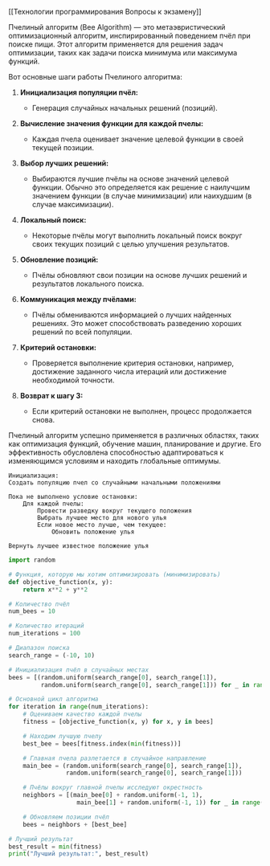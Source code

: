 [[Технологии программирования Вопросы к экзамену]]

Пчелиный алгоритм (Bee Algorithm) — это метаэвристический оптимизационный алгоритм, инспирированный поведением пчёл при поиске пищи. Этот алгоритм применяется для решения задач оптимизации, таких как задачи поиска минимума или максимума функций.

Вот основные шаги работы Пчелиного алгоритма:

1. **Инициализация популяции пчёл:**
   - Генерация случайных начальных решений (позиций).

2. **Вычисление значения функции для каждой пчелы:**
   - Каждая пчела оценивает значение целевой функции в своей текущей позиции.

3. **Выбор лучших решений:**
   - Выбираются лучшие пчёлы на основе значений целевой функции. Обычно это определяется как решение с наилучшим значением функции (в случае минимизации) или наихудшим (в случае максимизации).

4. **Локальный поиск:**
   - Некоторые пчёлы могут выполнить локальный поиск вокруг своих текущих позиций с целью улучшения результатов.

5. **Обновление позиций:**
   - Пчёлы обновляют свои позиции на основе лучших решений и результатов локального поиска.

6. **Коммуникация между пчёлами:**
   - Пчёлы обмениваются информацией о лучших найденных решениях. Это может способствовать разведению хороших решений по всей популяции.

7. **Критерий остановки:**
   - Проверяется выполнение критерия остановки, например, достижение заданного числа итераций или достижение необходимой точности.

8. **Возврат к шагу 3:**
   - Если критерий остановки не выполнен, процесс продолжается снова.

Пчелиный алгоритм успешно применяется в различных областях, таких как оптимизация функций, обучение машин, планирование и другие. Его эффективность обусловлена способностью адаптироваться к изменяющимся условиям и находить глобальные оптимумы.

``` plaintext
Инициализация:
Создать популяцию пчел со случайными начальными положениями

Пока не выполнено условие остановки:
    Для каждой пчелы:
        Провести разведку вокруг текущего положения
        Выбрать лучшее место для нового улья
        Если новое место лучше, чем текущее:
            Обновить положение улья

Вернуть лучшее известное положение улья
```

``` python
import random

# Функция, которую мы хотим оптимизировать (минимизировать)
def objective_function(x, y):
    return x**2 + y**2

# Количество пчёл
num_bees = 10

# Количество итераций
num_iterations = 100

# Диапазон поиска
search_range = (-10, 10)

# Инициализация пчёл в случайных местах
bees = [(random.uniform(search_range[0], search_range[1]),
         random.uniform(search_range[0], search_range[1])) for _ in range(num_bees)]

# Основной цикл алгоритма
for iteration in range(num_iterations):
    # Оцениваем качество каждой пчелы
    fitness = [objective_function(x, y) for x, y in bees]

    # Находим лучшую пчелу
    best_bee = bees[fitness.index(min(fitness))]

    # Главная пчела разлетается в случайное направление
    main_bee = (random.uniform(search_range[0], search_range[1]),
                random.uniform(search_range[0], search_range[1]))

    # Пчёлы вокруг главной пчелы исследуют окрестность
    neighbors = [(main_bee[0] + random.uniform(-1, 1),
                   main_bee[1] + random.uniform(-1, 1)) for _ in range(num_bees - 1)]

    # Обновляем позиции пчёл
    bees = neighbors + [best_bee]

# Лучший результат
best_result = min(fitness)
print("Лучший результат:", best_result)

```